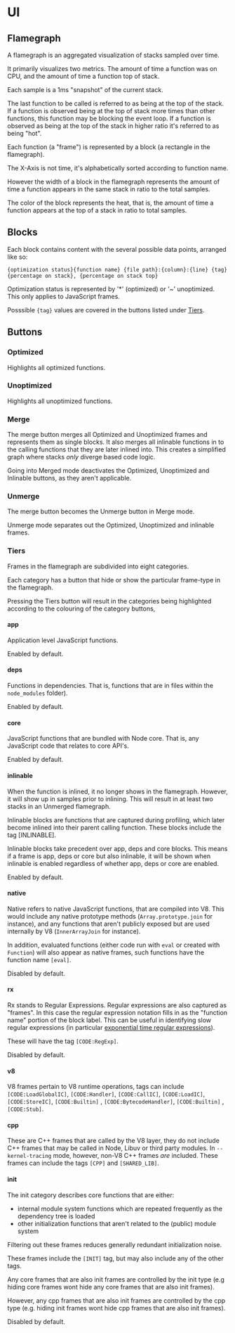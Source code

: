 # UI

## Flamegraph

A flamegraph is an aggregated visualization of stacks sampled over time.

It primarily visualizes two metrics. The amount of time a function 
was on CPU, and the amount of time a function top of stack. 

Each sample is a 1ms "snapshot" of the current stack. 

The last function to be called is referred to as being at the top of the stack.
If a function is observed being at the top of stack more times than other functions,
this function may be blocking the event loop. If a function is observed 
as being at the top of the stack in higher ratio it's referred to as being "hot".

Each function (a "frame") is represented by a block (a rectangle in the flamegraph).

The X-Axis is not time, it's alphabetically sorted according to function name.

However the width of a block in the flamegraph represents the amount of time a
function appears in the same stack in ratio to the total samples.

The color of the block represents the heat, that is, the amount of time a function
appears at the top of a stack in ratio to total samples. 

## Blocks

Each block contains content with the several possible data points, arranged
like so: 

`{optimization status}{function name} {file path}:{column}:{line} {tag} {percentage on stack}, {percentage on stack top}`

Optimization status is represented by '*' (optimized) or '~' unoptimized.
This only applies to JavaScript frames. 

Posssible `{tag}` values are covered in the buttons listed under [Tiers](#tiers). 

## Buttons

### Optimized

Highlights all optimized functions.

### Unoptimized

Highlights all unoptimized functions.

### Merge

The merge button merges all Optimized and Unoptimized frames
and represents them as single blocks. It also merges all inlinable
functions in to the calling functions that they are later inlined 
into. This creates a simplified graph where stacks *only* diverge 
based code logic.

Going into Merged mode deactivates the Optimized, Unoptimized and Inlinable 
buttons, as they aren't applicable. 

### Unmerge

The merge button becomes the Unmerge button in Merge mode. 

Unmerge mode separates out the Optimized, Unoptimized and inlinable 
frames.

### Tiers

Frames in the flamegraph are subdivided into eight categories.

Each category has a button that hide or show the particular frame-type 
in the flamegraph.

Pressing the Tiers button will result in the categories being highlighted
according to the colouring of the category buttons,

#### app

Application level JavaScript functions.

Enabled by default.

#### deps

Functions in dependencies. That is, functions that are in files within the `node_modules` folder).

Enabled by default.

#### core

JavaScript functions that are bundled with Node core. That is, any JavaScript code that
relates to core API's.

Enabled by default.

#### inlinable

When the function is inlined, it no longer shows in the flamegraph. However, 
it will show up in samples prior to inlining. This will result in at least two stacks 
in an Unmerged flamegraph.

Inlinable blocks are functions that are captured during profiling, which later become inlined 
into their parent calling function. These blocks include the tag [INLINABLE].

Inlinable blocks take precedent over app, deps and core blocks. This means if a 
frame is app, deps or core but also inlinable, it will be shown when inlinable is 
enabled regardless of whether app, deps or core are enabled.

Enabled by default.

#### native

Native refers to native JavaScript functions, that are compiled into V8.
This would include any native prototype methods (`Array.prototype.join` for instance),
and any functions that aren't publicly exposed but are used internally by V8
(`InnerArrayJoin` for instance).

In addition, evaluated functions (either code run with `eval` or created with `Function`) 
will also appear as native frames, such functions have the function name `[eval]`. 

Disabled by default.

#### rx

Rx stands to Regular Expressions. Regular expressions are also captured as "frames". 
In this case the regular expression notation fills in as the "function name" portion 
of the block label. This can be useful in identifying slow regular expressions 
(in particular [exponential time regular expressions](https://perlgeek.de/blog-en.cgi/perl-tips/in-search-of-an-exponetial-regexp.html)). 

These will have the tag `[CODE:RegExp]`.

Disabled by default.

#### v8

V8 frames pertain to V8 runtime operations, tags can include `[CODE:LoadGlobalIC]`, 
`[CODE:Handler]`, `[CODE:CallIC]`, `[CODE:LoadIC]`, `[CODE:StoreIC]`, `[CODE:Builtin]` , 
`[CODE:BytecodeHandler]`, `[CODE:Builtin]` , `[CODE:Stub]`.

#### cpp

These are C++ frames that are called by the V8 layer, they do not include C++ frames 
that may be called in Node, Libuv or third party modules. In `--kernel-tracing` mode,
however, non-V8 C++ frames *are* included. These frames can include the tags 
`[CPP]` and `[SHARED_LIB]`.

#### init

The init category describes core functions that are either:

* internal module system functions which are repeated frequently 
as the dependency tree is loaded
* other initialization functions that aren't related to the (public) module system

Filtering out these frames reduces generally redundant initialization 
noise.

These frames include the `[INIT]` tag, but may also include any of the other tags.

Any core frames that are also init frames are controlled by the init type 
(e.g hiding core frames wont hide any core frames that are also init frames).

However, any cpp frames that are also init frames are controlled by the cpp 
type (e.g. hiding init frames wont hide cpp frames that are also init frames). 

Disabled by default.